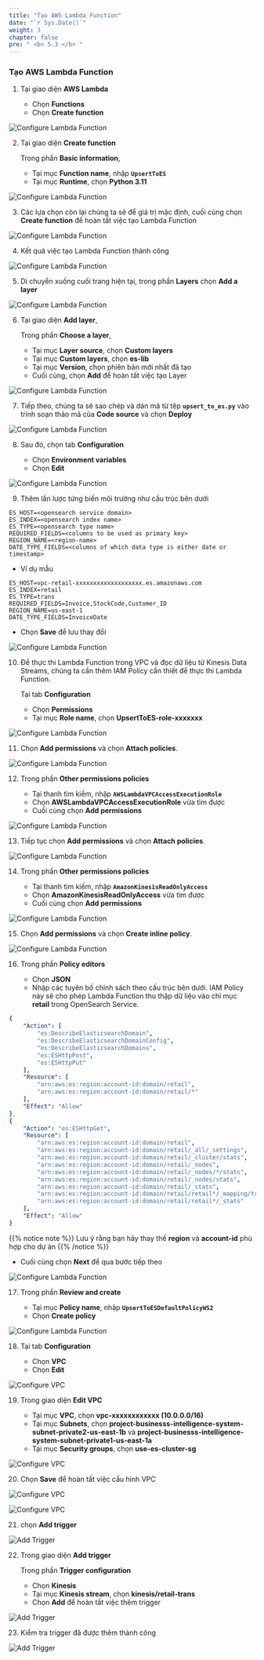 ```yaml
---
title: "Tạo AWS Lambda Function"
date: "`r Sys.Date()`"
weight: 3
chapter: false
pre: " <b> 5.3 </b> "
---
```


### Tạo AWS Lambda Function

1. Tại giao diện **AWS Lambda**

   - Chọn **Functions**
   - Chọn **Create function**

![Configure Lambda Function](/ws2-bussiness-intelligence-system-aws/images/5.2-IngestRealTimeData/createlayer-00014.png?featherlight=false&width=70pc)

2.  Tại giao diện **Create function**

    Trong phần **Basic information**,

    - Tại mục **Function name**, nhập **`UpsertToES`**
    - Tại mục **Runtime**, chọn **Python 3.11**

![Configure Lambda Function](/ws2-bussiness-intelligence-system-aws/images/5.2-IngestRealTimeData/createlayer-00015.png?featherlight=false&width=70pc)

3. Các lựa chọn còn lại chúng ta sẽ để giá trị mặc định, cuối cùng chọn **Create function** để hoàn tất việc tạo Lambda Function

![Configure Lambda Function](/ws2-bussiness-intelligence-system-aws/images/5.2-IngestRealTimeData/createlayer-00016.png?featherlight=false&width=70pc)

4. Kết quả việc tạo Lambda Function thành công

![Configure Lambda Function](/ws2-bussiness-intelligence-system-aws/images/5.2-IngestRealTimeData/createlayer-00017.png?featherlight=false&width=70pc)

5. Di chuyển xuống cuối trang hiện tại, trong phần **Layers** chọn **Add a layer**

![Configure Lambda Function](/ws2-bussiness-intelligence-system-aws/images/5.2-IngestRealTimeData/createlayer-00018.png?featherlight=false&width=70pc)

6. Tại giao diện **Add layer**,

   Trong phần **Choose a layer**,

   - Tại mục **Layer source**, chọn **Custom layers**
   - Tại mục **Custom layers**, chọn **es-lib**
   - Tại mục **Version**, chọn phiên bản mới nhất đã tạo
   - Cuối cùng, chọn **Add** để hoàn tất việc tạo Layer

![Configure Lambda Function](/ws2-bussiness-intelligence-system-aws/images/5.2-IngestRealTimeData/createlayer-00019.png?featherlight=false&width=70pc)

7. Tiếp theo, chúng ta sẽ sao chép và dán mã từ tệp **`upsert_to_es.py`** vào trình soạn thảo mã của **Code source** và chọn **Deploy**

![Configure Lambda Function](/ws2-bussiness-intelligence-system-aws/images/5.2-IngestRealTimeData/createlayer-00021.png?featherlight=false&width=70pc)

8. Sau đó, chọn tab **Configuration**

   - Chọn **Environment variables**
   - Chọn **Edit**

![Configure Lambda Function](/ws2-bussiness-intelligence-system-aws/images/5.2-IngestRealTimeData/createlayer-00023.png?featherlight=false&width=70pc)

9. Thêm lần lược từng biến môi trường như cấu trúc bên dưới

```shell script
ES_HOST=<opensearch service domain>
ES_INDEX=<opensearch index name>
ES_TYPE=<opensearch type name>
REQUIRED_FIELDS=<columns to be used as primary key>
REGION_NAME=<region-name>
DATE_TYPE_FIELDS=<columns of which data type is either date or timestamp>
```

- Ví dụ mẫu

```shell script
ES_HOST=vpc-retail-xxxxxxxxxxxxxxxxxxx.es.amazonaws.com
ES_INDEX=retail
ES_TYPE=trans
REQUIRED_FIELDS=Invoice,StockCode,Customer_ID
REGION_NAME=us-east-1
DATE_TYPE_FIELDS=InvoiceDate
```

- Chọn **Save** để lưu thay đổi

![Configure Lambda Function](/ws2-bussiness-intelligence-system-aws/images/5.2-IngestRealTimeData/createlayer-00024.png?featherlight=false&width=70pc)

10. Để thực thi Lambda Function trong VPC và đọc dữ liệu từ Kinesis Data Streams, chúng ta cần thêm IAM Policy cần thiết để thực thi Lambda Function.

    Tại tab **Configuration**

    - Chọn **Permissions**
    - Tại mục **Role name**, chọn **UpsertToES-role-xxxxxxx**

![Configure Lambda Function](/ws2-bussiness-intelligence-system-aws/images/5.2-IngestRealTimeData/createlayer-00025.png?featherlight=false&width=70pc)

11. Chọn **Add permissions** và chọn **Attach policies**.

![Configure Lambda Function](/ws2-bussiness-intelligence-system-aws/images/5.2-IngestRealTimeData/createlayer-00026.png?featherlight=false&width=70pc)

12. Trong phần **Other permissions policies**

    - Tại thanh tìm kiếm, nhập **`AWSLambdaVPCAccessExecutionRole`**
    - Chọn **AWSLambdaVPCAccessExecutionRole** vừa tìm được
    - Cuối cùng chọn **Add permissions**

![Configure Lambda Function](/ws2-bussiness-intelligence-system-aws/images/5.2-IngestRealTimeData/createlayer-00027.png?featherlight=false&width=70pc)

13. Tiếp tục chọn **Add permissions** và chọn **Attach policies**.

![Configure Lambda Function](/ws2-bussiness-intelligence-system-aws/images/5.2-IngestRealTimeData/createlayer-00028.png?featherlight=false&width=70pc)

14. Trong phần **Other permissions policies**

    - Tại thanh tìm kiếm, nhập **`AmazonKinesisReadOnlyAccess`**
    - Chọn **AmazonKinesisReadOnlyAccess** vừa tìm được
    - Cuối cùng chọn **Add permissions**

![Configure Lambda Function](/ws2-bussiness-intelligence-system-aws/images/5.2-IngestRealTimeData/createlayer-00029.png?featherlight=false&width=70pc)

15. Chọn **Add permissions** và chọn **Create inline policy**.

![Configure Lambda Function](/ws2-bussiness-intelligence-system-aws/images/5.2-IngestRealTimeData/createlayer-00031.png?featherlight=false&width=70pc)

16. Trong phần **Policy editors**

    - Chọn **JSON**
    - Nhập các tuyên bố chính sách theo cấu trúc bên dưới. IAM Policy này sẽ cho phép Lambda Function thu thập dữ liệu vào chỉ mục **retail** trong OpenSearch Service.

```yaml
{
    "Action": [
        "es:DescribeElasticsearchDomain",
        "es:DescribeElasticsearchDomainConfig",
        "es:DescribeElasticsearchDomains",
        "es:ESHttpPost",
        "es:ESHttpPut"
    ],
    "Resource": [
        "arn:aws:es:region:account-id:domain/retail",
        "arn:aws:es:region:account-id:domain/retail/*"
    ],
    "Effect": "Allow"
},
{
    "Action": "es:ESHttpGet",
    "Resource": [
        "arn:aws:es:region:account-id:domain/retail",
        "arn:aws:es:region:account-id:domain/retail/_all/_settings",
        "arn:aws:es:region:account-id:domain/retail/_cluster/stats",
        "arn:aws:es:region:account-id:domain/retail/_nodes",
        "arn:aws:es:region:account-id:domain/retail/_nodes/*/stats",
        "arn:aws:es:region:account-id:domain/retail/_nodes/stats",
        "arn:aws:es:region:account-id:domain/retail/_stats",
        "arn:aws:es:region:account-id:domain/retail/retail*/_mapping/trans",
        "arn:aws:es:region:account-id:domain/retail/retail*/_stats"
    ],
    "Effect": "Allow"
}
```

{{% notice note %}}
Lưu ý rằng bạn hãy thay thế **region** và **account-id** phù hợp cho dự án
{{% /notice %}}

- Cuối cùng chọn **Next** để qua bước tiếp theo

![Configure Lambda Function](/ws2-bussiness-intelligence-system-aws/images/5.2-IngestRealTimeData/createlayer-00034.png?featherlight=false&width=70pc)

17. Trong phần **Review and create**

    - Tại mục **Policy name**, nhập **`UpsertToESDefaultPolicyWS2`**
    - Chọn **Create policy**

![Configure Lambda Function](/ws2-bussiness-intelligence-system-aws/images/5.2-IngestRealTimeData/createlayer-00035.png?featherlight=false&width=70pc)

18. Tại tab **Configuration**

    - Chọn **VPC**
    - Chọn **Edit**

![Configure VPC](/ws2-bussiness-intelligence-system-aws/images/5.2-IngestRealTimeData/createlayer-00036.png?featherlight=false&width=70pc)

19. Trong giao diện **Edit VPC**

    - Tại mục **VPC**, chọn **vpc-xxxxxxxxxxxx (10.0.0.0/16)**
    - Tại mục **Subnets**, chọn **project-businesss-intelligence-system-subnet-private2-us-east-1b** và **project-businesss-intelligence-system-subnet-private1-us-east-1a**
    - Tại mục **Security groups**, chọn **use-es-cluster-sg**

![Configure VPC](/ws2-bussiness-intelligence-system-aws/images/5.2-IngestRealTimeData/createlayer-00037.png?featherlight=false&width=70pc)

20. Chọn **Save** để hoàn tất việc cấu hình VPC

![Configure VPC](/ws2-bussiness-intelligence-system-aws/images/5.2-IngestRealTimeData/createlayer-00038.png?featherlight=false&width=70pc)

![Configure VPC](/ws2-bussiness-intelligence-system-aws/images/5.2-IngestRealTimeData/createlayer-00039.png?featherlight=false&width=70pc)

21. chọn **Add trigger**

![Add Trigger](/ws2-bussiness-intelligence-system-aws/images/5.2-IngestRealTimeData/createlayer-00040.png?featherlight=false&width=70pc)

22. Trong giao diện **Add trigger**

    Trong phần **Trigger configuration**

    - Chọn **Kinesis**
    - Tại mục **Kinesis stream**, chọn **kinesis/retail-trans**
    - Chọn **Add** để hoàn tất việc thêm trigger

![Add Trigger](/ws2-bussiness-intelligence-system-aws/images/5.2-IngestRealTimeData/createlayer-00042.png?featherlight=false&width=70pc)

23. Kiểm tra trigger đã được thêm thành công

![Add Trigger](/ws2-bussiness-intelligence-system-aws/images/5.2-IngestRealTimeData/createlayer-00043.png?featherlight=false&width=70pc)
